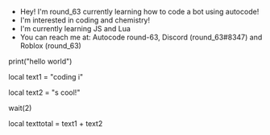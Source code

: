 - Hey! I'm round_63 currently learning how to code a bot using autocode!
- I'm interested in coding and chemistry!
- I'm currently learning JS and Lua
- You can reach me at: Autocode round-63, Discord (round_63#8347) and Roblox (round_63)

print("hello world")

local text1 = "coding i"

local text2 = "s cool!"

wait(2)

local texttotal = text1 + text2
